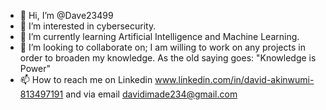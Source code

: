 - 👋 Hi, I’m @Dave23499
- 👀 I’m interested in cybersecurity.
- 🌱 I’m currently learning Artificial Intelligence and Machine Learning.
- 💞️ I’m looking to collaborate on; I am willing to work on any projects in order to broaden my knowledge. As the old saying goes: "Knowledge is Power"
- 📫 How to reach me on Linkedin www.linkedin.com/in/david-akinwumi-813497191 and via email davidimade234@gmail.com

<!---
Dave23499/Dave23499 is a ✨ special ✨ repository because its `README.md` (this file) appears on your GitHub profile.
You can click the Preview link to take a look at your changes.
--->

